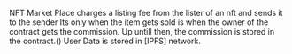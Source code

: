 NFT Market Place charges a listing fee from the lister of an nft and sends it to the sender
Its only when the item gets sold is when the owner of the contract gets the commission. Up untill then, the commission is stored in the contract.()
User Data is stored in [IPFS] network.